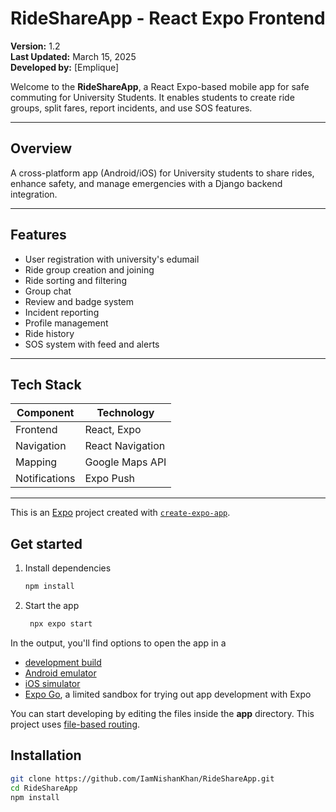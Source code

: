 # RideShareApp - React Expo Frontend

**Version:** 1.2  
**Last Updated:** March 15, 2025  
**Developed by:** [Emplique]  

Welcome to the **RideShareApp**, a React Expo-based mobile app for safe commuting for University Students. It enables students to create ride groups, split fares, report incidents, and use SOS features.

---

## Overview

A cross-platform app (Android/iOS) for University students to share rides, enhance safety, and manage emergencies with a Django backend integration.

---

## Features

- User registration with university's edumail
- Ride group creation and joining
- Ride sorting and filtering
- Group chat
- Review and badge system
- Incident reporting
- Profile management
- Ride history
- SOS system with feed and alerts

---

## Tech Stack

| Component     | Technology         |
|---------------|--------------------|
| Frontend      | React, Expo        |
| Navigation    | React Navigation   |
| Mapping       | Google Maps API    |
| Notifications | Expo Push          |

---

This is an [Expo](https://expo.dev) project created with [`create-expo-app`](https://www.npmjs.com/package/create-expo-app).

## Get started

1. Install dependencies

   ```bash
   npm install
   ```

2. Start the app

   ```bash
    npx expo start
   ```

In the output, you'll find options to open the app in a

- [development build](https://docs.expo.dev/develop/development-builds/introduction/)
- [Android emulator](https://docs.expo.dev/workflow/android-studio-emulator/)
- [iOS simulator](https://docs.expo.dev/workflow/ios-simulator/)
- [Expo Go](https://expo.dev/go), a limited sandbox for trying out app development with Expo

You can start developing by editing the files inside the **app** directory. This project uses [file-based routing](https://docs.expo.dev/router/introduction).

## Installation

```bash
git clone https://github.com/IamNishanKhan/RideShareApp.git
cd RideShareApp
npm install
```